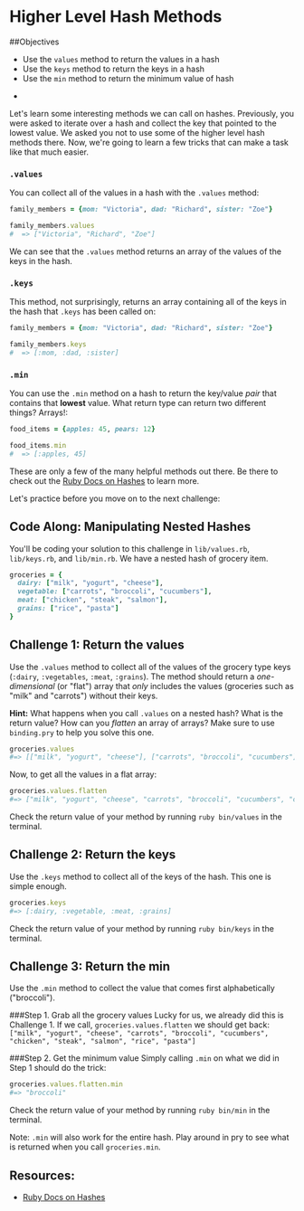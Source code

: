 # Higher Level Hash Methods

##Objectives
* Use the `values` method to return the values in a hash
* Use the `keys` method to return the keys in a hash
* Use the `min` method to return the minimum value of hash

-

Let's learn some interesting methods we can call on hashes. Previously, you were asked to iterate over a hash and collect the key that pointed to the lowest value. We asked you not to use some of the higher level hash methods there. Now, we're going to learn a few tricks that can make a task like that much easier. 

### `.values`

You can collect all of the values in a hash with the `.values` method: 

```ruby
family_members = {mom: "Victoria", dad: "Richard", sister: "Zoe"}

family_members.values
#  => ["Victoria", "Richard", "Zoe"]
```

We can see that the `.values` method returns an array of the values of the keys in the hash. 

### `.keys`

This method, not surprisingly, returns an array containing all of the keys in the hash that `.keys` has been called on: 

```ruby
family_members = {mom: "Victoria", dad: "Richard", sister: "Zoe"}

family_members.keys
#  => [:mom, :dad, :sister]
```

### `.min`

You can use the `.min` method on a hash to return the key/value *pair* that contains that **lowest** value. What return type can return two different things? Arrays!: 

```ruby
food_items = {apples: 45, pears: 12}

food_items.min
#  => [:apples, 45] 
```

These are only a few of the many helpful methods out there. Be there to check out the [Ruby Docs on Hashes](http://ruby-doc.org/core-2.2.2/Hash.html) to learn more. 

Let's practice before you move on to the next challenge: 


## Code Along: Manipulating Nested Hashes

You'll be coding your solution to this challenge in `lib/values.rb`, `lib/keys.rb`, and `lib/min.rb`. We have a nested hash of grocery item.

```ruby
groceries = {
  dairy: ["milk", "yogurt", "cheese"],
  vegetable: ["carrots", "broccoli", "cucumbers"],
  meat: ["chicken", "steak", "salmon"],
  grains: ["rice", "pasta"]
}
```
 
## Challenge 1: Return the values
Use the `.values` method to collect all of the values of the grocery type keys (`:dairy`, `:vegetables`, `:meat`, `:grains`). The method should return a *one-dimensional* (or "flat") array that *only* includes the values (groceries such as "milk" and "carrots") without their keys. 

**Hint:** What happens when you call `.values` on a nested hash? What is the return value? How can you *flatten* an array of arrays? Make sure to use `binding.pry` to help you solve this one. 

```ruby
groceries.values
#=> [["milk", "yogurt", "cheese"], ["carrots", "broccoli", "cucumbers"], ["chicken", "steak", "salmon"], ["rice", "pasta"]]
```
Now, to get all the values in a flat array:

```ruby 
groceries.values.flatten
#=> ["milk", "yogurt", "cheese", "carrots", "broccoli", "cucumbers", "chicken", "steak", "salmon", "rice", "pasta"]
```

Check the return value of your method by running `ruby bin/values` in the terminal.

## Challenge 2: Return the keys
Use the `.keys` method to collect all of the keys of the hash. This one is simple enough.

```ruby 
groceries.keys
#=> [:dairy, :vegetable, :meat, :grains]
```

Check the return value of your method by running `ruby bin/keys` in the terminal.

## Challenge 3: Return the min
Use the `.min` method to collect the value that comes first alphabetically ("broccoli"). 

###Step 1. Grab all the grocery values
Lucky for us, we already did this is Challenge 1. If we call, `groceries.values.flatten` we should get back: `["milk", "yogurt", "cheese", "carrots", "broccoli", "cucumbers", "chicken", "steak", "salmon", "rice", "pasta"]`

###Step 2. Get the minimum value
Simply calling `.min` on what we did in Step 1 should do the trick: 

```ruby 
groceries.values.flatten.min
#=> "broccoli"
```

Check the return value of your method by running `ruby bin/min` in the terminal.

Note: `.min` will also work for the entire hash. Play around in pry to see what is returned when you call `groceries.min`.

## Resources: 

* [Ruby Docs on Hashes](http://ruby-doc.org/core-2.2.0/Hash.html)